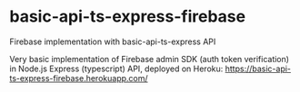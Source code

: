 # basic-api-ts-express-firebase
Firebase implementation with basic-api-ts-express API

Very basic implementation of Firebase admin SDK (auth token verification) in Node.js Express (typescript) API, deployed on Heroku:
https://basic-api-ts-express-firebase.herokuapp.com/

